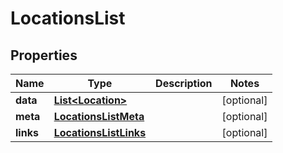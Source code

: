 

# LocationsList


## Properties

| Name | Type | Description | Notes |
|------------ | ------------- | ------------- | -------------|
|**data** | [**List&lt;Location&gt;**](Location.md) |  |  [optional] |
|**meta** | [**LocationsListMeta**](LocationsListMeta.md) |  |  [optional] |
|**links** | [**LocationsListLinks**](LocationsListLinks.md) |  |  [optional] |



